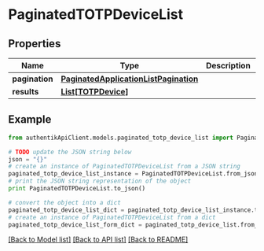 # PaginatedTOTPDeviceList


## Properties
Name | Type | Description | Notes
------------ | ------------- | ------------- | -------------
**pagination** | [**PaginatedApplicationListPagination**](PaginatedApplicationListPagination.md) |  | 
**results** | [**List[TOTPDevice]**](TOTPDevice.md) |  | 

## Example

```python
from authentikApiClient.models.paginated_totp_device_list import PaginatedTOTPDeviceList

# TODO update the JSON string below
json = "{}"
# create an instance of PaginatedTOTPDeviceList from a JSON string
paginated_totp_device_list_instance = PaginatedTOTPDeviceList.from_json(json)
# print the JSON string representation of the object
print PaginatedTOTPDeviceList.to_json()

# convert the object into a dict
paginated_totp_device_list_dict = paginated_totp_device_list_instance.to_dict()
# create an instance of PaginatedTOTPDeviceList from a dict
paginated_totp_device_list_form_dict = paginated_totp_device_list.from_dict(paginated_totp_device_list_dict)
```
[[Back to Model list]](../README.md#documentation-for-models) [[Back to API list]](../README.md#documentation-for-api-endpoints) [[Back to README]](../README.md)


